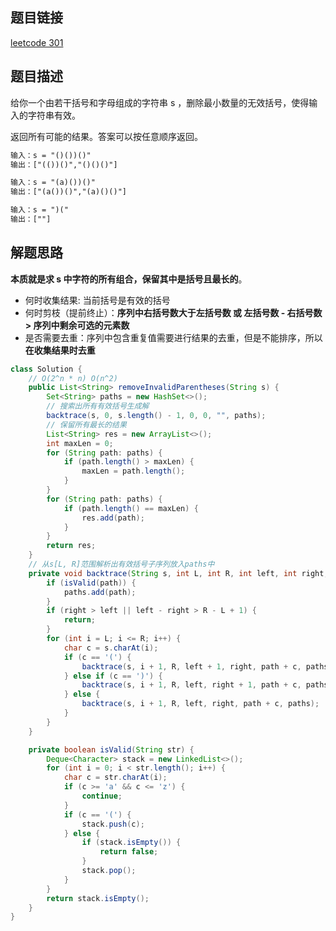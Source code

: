 ## 题目链接

[leetcode 301](https://leetcode.cn/problems/remove-invalid-parentheses/)

## 题目描述

给你一个由若干括号和字母组成的字符串 s ，删除最小数量的无效括号，使得输入的字符串有效。  

返回所有可能的结果。答案可以按任意顺序返回。  


```html
输入：s = "()())()"
输出：["(())()","()()()"]

输入：s = "(a)())()"
输出：["(a())()","(a)()()"]

输入：s = ")("
输出：[""]
```

## 解题思路

**本质就是求 s 中字符的所有组合，保留其中是括号且最长的**。

- 何时收集结果: 当前括号是有效的括号
- 何时剪枝（提前终止）：**序列中右括号数大于左括号数 或 左括号数 - 右括号数 > 序列中剩余可选的元素数**
- 是否需要去重：序列中包含重复值需要进行结果的去重，但是不能排序，所以**在收集结果时去重**  

```JAVA
class Solution {
    // O(2^n * n) O(n^2)
    public List<String> removeInvalidParentheses(String s) {
        Set<String> paths = new HashSet<>();
        // 搜索出所有有效括号生成解
        backtrace(s, 0, s.length() - 1, 0, 0, "", paths);
        // 保留所有最长的结果
        List<String> res = new ArrayList<>();
        int maxLen = 0;
        for (String path: paths) {
            if (path.length() > maxLen) {
                maxLen = path.length();
            }
        }
        for (String path: paths) {
            if (path.length() == maxLen) {
                res.add(path);
            }
        }
        return res;
    }
    // 从s[L, R]范围解析出有效括号子序列放入paths中
    private void backtrace(String s, int L, int R, int left, int right, String path, Set<String> paths) {
        if (isValid(path)) {
            paths.add(path);
        }
        if (right > left || left - right > R - L + 1) {
            return;
        }
        for (int i = L; i <= R; i++) {
            char c = s.charAt(i);
            if (c == '(') {
                backtrace(s, i + 1, R, left + 1, right, path + c, paths);
            } else if (c == ')') {
                backtrace(s, i + 1, R, left, right + 1, path + c, paths);
            } else {
                backtrace(s, i + 1, R, left, right, path + c, paths);
            }
        }
    }

    private boolean isValid(String str) {
        Deque<Character> stack = new LinkedList<>();
        for (int i = 0; i < str.length(); i++) {
            char c = str.charAt(i);
            if (c >= 'a' && c <= 'z') {
                continue;
            }
            if (c == '(') {
                stack.push(c);
            } else {
                if (stack.isEmpty()) {
                    return false;
                }
                stack.pop();
            }
        }
        return stack.isEmpty();
    }
}
```



